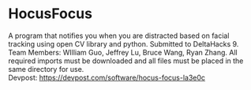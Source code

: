 # HocusFocus
A program that notifies you when you are distracted based on facial tracking using open CV library and python. Submitted to DeltaHacks 9. Team Members: WIlliam Guo, Jeffrey Lu, Bruce Wang, Ryan Zhang.
All required imports must be downloaded and all files must be placed in the same directory for use. <br>
Devpost: https://devpost.com/software/hocus-focus-la3e0c
